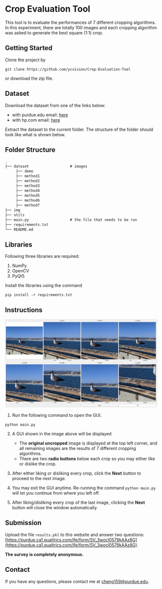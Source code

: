 # Crop Evaluation Tool

This tool is to evaluate the performances of 7 different cropping algorithms. In this experiment, there are totally 100 images and each cropping algorithm was asked to generate the best square (1:1) crop.

## Getting Started

Clone the project by
```
git clone https://github.com/ycvision/Crop-Evaluation-Tool
```
or download the zip file.

## Dataset

Download the dataset from one of the links below:
* with purdue.edu email: [here](https://purdue0-my.sharepoint.com/:u:/g/personal/cheng159_purdue_edu/ETZcSkyPc9tJlMiaAqdLTbUBJiEonu_8Xu1rBDXua43sCA?e=agONcy)
* with hp.com email: [here](https://hp-my.sharepoint.com/:u:/p/yang_cheng/EW9vuUtfFK5KuC6imH5L4ooBZvIYD65_q8Om6Tuk0c7WmA?e=q0OBUD)

Extract the dataset to the current folder. The structure of the folder should look like what is shown below.

## Folder Structure

```
.
├── dataset                   # images
     ├── demo
     ├── method1
     ├── method2
     ├── method3
     ├── method4
     ├── method5
     ├── method6
     ├── method7
├── img                    
├── utils                     
├── main.py                   # the file that needs to be run
├── requirements.txt
└── README.md
```

## Libraries

Following three libraries are required:
1. NumPy
2. OpenCV
3. PyQt5

Install the libraries using the command

```
pip install -r requirements.txt
```

## Instructions

![](img/screenshot.png)

1. Run the following command to open the GUI.

```
python main.py
```

2. A GUI shown in the image above will be displayed
      * The __original uncropped__ image is displayed at the top left corner, and all remaining images are the results of 7 different cropping algorithms.
      * There are two __radio buttons__ below each crop so you may either like or dislike the crop.

3. After either liking or disliking every crop, click the __Next__ button to proceed to the next image.

4. You may exit the GUI anytime. Re-running the command ```python main.py``` will let you continue from where you left off.

5. After liking/disliking every crop of the last image, clicking the __Next__ button will close the window automatically.

## Submission

Upload the file ```results.pkl``` to this website and answer two questions: [https://purdue.ca1.qualtrics.com/jfe/form/SV_3wocl0579kAAz8G](https://purdue.ca1.qualtrics.com/jfe/form/SV_3wocl0579kAAz8G).

__The survey is completely anonymous.__

## Contact

If you have any questions, please contact me at cheng159@purdue.edu.
